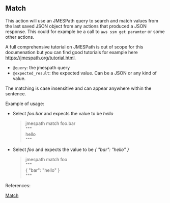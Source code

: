 ## Match

This action will use an JMESPath query to search and match values from the last saved JSON object from any actions that produced a JSON response.
This could for example be a call to `aws ssm get paramter` or some other actions.

A full comprehensive tutorial on JMESPath is out of scope for this documenation but you can find good tutorials for example here https://jmespath.org/tutorial.html.

- `@query`: the jmespath query
- `@expected_result`: the expected value. Can be a JSON or any kind of value.

The matching is case insensitive and can appear anywhere within the sentence.

Example of usage:

- Select *foo.bar* and expects the value to be *hello*

    > jmespath match foo.bar      
    > """   
    > hello  
    > """

- Select *foo* and expects the value to be *{ "bar": "hello" }*

    > jmespath match foo  
    > """  
    > { "bar": "hello" }  
    > """

References:

[Match](https://github.com/DasAng/phobo-release/blob/master/docs/jmespath_actions.md#match)